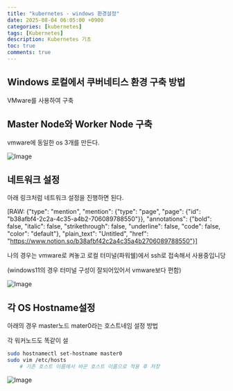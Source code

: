 ```yaml
---
title: "kubernetes - windows 환경설정"
date: 2025-08-04 06:05:00 +0900
categories: [kubernetes]
tags: [Kubernetes]
description: Kubernetes 기초
toc: true
comments: true
---
```


## Windows 로컬에서 쿠버네티스 환경 구축 방법

VMware를 사용하여 구축

## Master Node와 Worker Node 구축

vmware에 동일한 os 3개를 만든다.

![Image](https://prod-files-secure.s3.us-west-2.amazonaws.com/e6db513d-ec54-40ff-aa74-2487b0bcfe15/3de07ad7-c5d7-4b15-8f38-79e4edb4ab53/Untitled.png?X-Amz-Algorithm=AWS4-HMAC-SHA256&X-Amz-Content-Sha256=UNSIGNED-PAYLOAD&X-Amz-Credential=ASIAZI2LB466SXUCBMF6%2F20250804%2Fus-west-2%2Fs3%2Faws4_request&X-Amz-Date=20250804T072209Z&X-Amz-Expires=3600&X-Amz-Security-Token=IQoJb3JpZ2luX2VjEAcaCXVzLXdlc3QtMiJHMEUCIAsufRaIp83%2ByViVF8nmrO1OBgHmkP%2BZNPFMBURfY2SRAiEAyr34eSgmgBLAMzZeIObQwz7vZVzTRyubE9Iw3t4ylIwq%2FwMIQBAAGgw2Mzc0MjMxODM4MDUiDPFDOGi1J84F92hH1ircA7Vn%2B0zhWn%2FbkxHylmBZoljW%2FdeGXuwjENTMofYe4ONpq68VusJa8%2B0qEvhqxIs4uKdv775hv2gBYO4zEMzkkSWPF4NZZ61VVwiAaAX%2BbkHTbotxOzZr3hhVTZ7NMabGE02L7ti%2FEvqURbBX3F5uFhGu%2B%2FlRKbHm4Oz%2BJ6ZkgGzZ1NsGfTJzzCpm8MUGncOxkLRhz4l0A7JBbx%2BTBFlUNAYCXejEkOVcQ1vP7ZzqkJ6G%2FF6hh08SebruUFSE5mlVBlz0vr1xc7Sh4021gLRLTofwQ9FIatMWzNz17p2Q97aHgR0yT7vai22sNtx0YmXZZoP7azsYZJkbdDPJ7KqIIf7h9vnq%2FUpSbCchUTSyWnLBKtEsxFGqf%2BWHoOxR%2FiIt7Ntk2%2Bf5F6%2BtzhtV%2FWP0VGcJ8pgb36M2vxyUT3zvHLWvUZ3ZfqjsFTEDGMiVSZbD21p6eqRrA9tkPKYztFlqVw5czeM5U5KWC8CNrmquc3nWKcvjfpZJD%2BtbS3C1H66ABL%2BatY%2FDQe7QJCojWdHbFeEK%2F9cVbscKbxsAAZ62DUytA%2BcyuCddLsos5ITXABfRGfjByGGNOvop3LBwvhhcJP1yNGVHOoNGlGM%2BAwgMT6%2B2GTRETzJ6Skg4VLyEMKO3wcQGOqUBTkoJHRDEdfX95CBal1M6d8rQS%2F48yznR4KC6ndB6YophuA7yhCJH4QXT3%2FqULB1CkVc0fOBJH3u7hCgVi6MJgBOWSxULP3k9QMltFtU0s0bVMtE%2BgZntt7ISZejDfvddL7MJGKyJzYVTDTbFfJkS5yLle4skOzRzq9d4hUin09UoEZ%2BymMtwVnThjHl9Z4uzB8k2TSrriRuvJS4Mips4a2a69cde&X-Amz-Signature=524d06c8c89e1272308f476698eb58824678bfe05d8d2f59d349db23fdd9ff33&X-Amz-SignedHeaders=host&x-amz-checksum-mode=ENABLED&x-id=GetObject)

## 네트워크 설정

아래 링크처럼 네트워크 설정을 진행하면 된다.

[RAW: {"type": "mention", "mention": {"type": "page", "page": {"id": "b38afbf4-2c2a-4c35-a4b2-706089788550"}}, "annotations": {"bold": false, "italic": false, "strikethrough": false, "underline": false, "code": false, "color": "default"}, "plain_text": "Untitled", "href": "https://www.notion.so/b38afbf42c2a4c35a4b2706089788550"}] 

나의 경우는 vmware로 켜놓고 로컬 터미널(파워쉘)에서 ssh로 접속해서 사용중입니당 

(windows11의 경우 터미널 구성이 잘되어있어서 vmware보다 편함)

![Image](https://prod-files-secure.s3.us-west-2.amazonaws.com/e6db513d-ec54-40ff-aa74-2487b0bcfe15/a573e309-abae-43f5-8edd-c218412f9b26/Untitled.png?X-Amz-Algorithm=AWS4-HMAC-SHA256&X-Amz-Content-Sha256=UNSIGNED-PAYLOAD&X-Amz-Credential=ASIAZI2LB466SXUCBMF6%2F20250804%2Fus-west-2%2Fs3%2Faws4_request&X-Amz-Date=20250804T072209Z&X-Amz-Expires=3600&X-Amz-Security-Token=IQoJb3JpZ2luX2VjEAcaCXVzLXdlc3QtMiJHMEUCIAsufRaIp83%2ByViVF8nmrO1OBgHmkP%2BZNPFMBURfY2SRAiEAyr34eSgmgBLAMzZeIObQwz7vZVzTRyubE9Iw3t4ylIwq%2FwMIQBAAGgw2Mzc0MjMxODM4MDUiDPFDOGi1J84F92hH1ircA7Vn%2B0zhWn%2FbkxHylmBZoljW%2FdeGXuwjENTMofYe4ONpq68VusJa8%2B0qEvhqxIs4uKdv775hv2gBYO4zEMzkkSWPF4NZZ61VVwiAaAX%2BbkHTbotxOzZr3hhVTZ7NMabGE02L7ti%2FEvqURbBX3F5uFhGu%2B%2FlRKbHm4Oz%2BJ6ZkgGzZ1NsGfTJzzCpm8MUGncOxkLRhz4l0A7JBbx%2BTBFlUNAYCXejEkOVcQ1vP7ZzqkJ6G%2FF6hh08SebruUFSE5mlVBlz0vr1xc7Sh4021gLRLTofwQ9FIatMWzNz17p2Q97aHgR0yT7vai22sNtx0YmXZZoP7azsYZJkbdDPJ7KqIIf7h9vnq%2FUpSbCchUTSyWnLBKtEsxFGqf%2BWHoOxR%2FiIt7Ntk2%2Bf5F6%2BtzhtV%2FWP0VGcJ8pgb36M2vxyUT3zvHLWvUZ3ZfqjsFTEDGMiVSZbD21p6eqRrA9tkPKYztFlqVw5czeM5U5KWC8CNrmquc3nWKcvjfpZJD%2BtbS3C1H66ABL%2BatY%2FDQe7QJCojWdHbFeEK%2F9cVbscKbxsAAZ62DUytA%2BcyuCddLsos5ITXABfRGfjByGGNOvop3LBwvhhcJP1yNGVHOoNGlGM%2BAwgMT6%2B2GTRETzJ6Skg4VLyEMKO3wcQGOqUBTkoJHRDEdfX95CBal1M6d8rQS%2F48yznR4KC6ndB6YophuA7yhCJH4QXT3%2FqULB1CkVc0fOBJH3u7hCgVi6MJgBOWSxULP3k9QMltFtU0s0bVMtE%2BgZntt7ISZejDfvddL7MJGKyJzYVTDTbFfJkS5yLle4skOzRzq9d4hUin09UoEZ%2BymMtwVnThjHl9Z4uzB8k2TSrriRuvJS4Mips4a2a69cde&X-Amz-Signature=d5ded18f64bfe4cc8af0f345215263216665b887cc7047fb0605c8321d427676&X-Amz-SignedHeaders=host&x-amz-checksum-mode=ENABLED&x-id=GetObject)

## 각 OS Hostname설정

아래의 경우 master노드 mater0라는 호스트네임 설정 방법

각 워커노드도 똑같이 설

```bash
sudo hostnamectl set-hostname master0
sudo vim /etc/hosts
	# 기존 호스트 이름에서 바꾼 호스트 이름으로 적용 후 저장
```

![Image](https://prod-files-secure.s3.us-west-2.amazonaws.com/e6db513d-ec54-40ff-aa74-2487b0bcfe15/cc882e15-e2c5-43e7-bcf7-b2da2c1ede50/Untitled.png?X-Amz-Algorithm=AWS4-HMAC-SHA256&X-Amz-Content-Sha256=UNSIGNED-PAYLOAD&X-Amz-Credential=ASIAZI2LB466SXUCBMF6%2F20250804%2Fus-west-2%2Fs3%2Faws4_request&X-Amz-Date=20250804T072209Z&X-Amz-Expires=3600&X-Amz-Security-Token=IQoJb3JpZ2luX2VjEAcaCXVzLXdlc3QtMiJHMEUCIAsufRaIp83%2ByViVF8nmrO1OBgHmkP%2BZNPFMBURfY2SRAiEAyr34eSgmgBLAMzZeIObQwz7vZVzTRyubE9Iw3t4ylIwq%2FwMIQBAAGgw2Mzc0MjMxODM4MDUiDPFDOGi1J84F92hH1ircA7Vn%2B0zhWn%2FbkxHylmBZoljW%2FdeGXuwjENTMofYe4ONpq68VusJa8%2B0qEvhqxIs4uKdv775hv2gBYO4zEMzkkSWPF4NZZ61VVwiAaAX%2BbkHTbotxOzZr3hhVTZ7NMabGE02L7ti%2FEvqURbBX3F5uFhGu%2B%2FlRKbHm4Oz%2BJ6ZkgGzZ1NsGfTJzzCpm8MUGncOxkLRhz4l0A7JBbx%2BTBFlUNAYCXejEkOVcQ1vP7ZzqkJ6G%2FF6hh08SebruUFSE5mlVBlz0vr1xc7Sh4021gLRLTofwQ9FIatMWzNz17p2Q97aHgR0yT7vai22sNtx0YmXZZoP7azsYZJkbdDPJ7KqIIf7h9vnq%2FUpSbCchUTSyWnLBKtEsxFGqf%2BWHoOxR%2FiIt7Ntk2%2Bf5F6%2BtzhtV%2FWP0VGcJ8pgb36M2vxyUT3zvHLWvUZ3ZfqjsFTEDGMiVSZbD21p6eqRrA9tkPKYztFlqVw5czeM5U5KWC8CNrmquc3nWKcvjfpZJD%2BtbS3C1H66ABL%2BatY%2FDQe7QJCojWdHbFeEK%2F9cVbscKbxsAAZ62DUytA%2BcyuCddLsos5ITXABfRGfjByGGNOvop3LBwvhhcJP1yNGVHOoNGlGM%2BAwgMT6%2B2GTRETzJ6Skg4VLyEMKO3wcQGOqUBTkoJHRDEdfX95CBal1M6d8rQS%2F48yznR4KC6ndB6YophuA7yhCJH4QXT3%2FqULB1CkVc0fOBJH3u7hCgVi6MJgBOWSxULP3k9QMltFtU0s0bVMtE%2BgZntt7ISZejDfvddL7MJGKyJzYVTDTbFfJkS5yLle4skOzRzq9d4hUin09UoEZ%2BymMtwVnThjHl9Z4uzB8k2TSrriRuvJS4Mips4a2a69cde&X-Amz-Signature=aebd6467385c4a9b1925cd3c1b55439ce9174b29583056bbfda0804f07248a02&X-Amz-SignedHeaders=host&x-amz-checksum-mode=ENABLED&x-id=GetObject)


